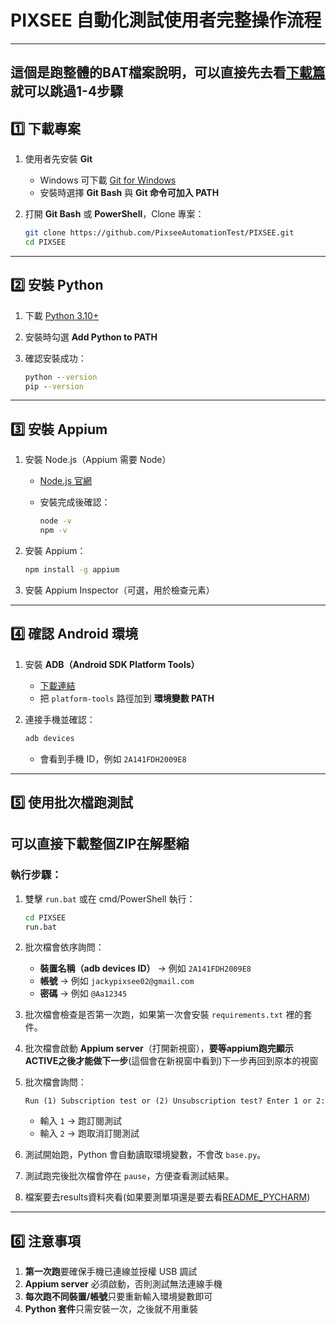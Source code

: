 


# PIXSEE 自動化測試使用者完整操作流程
---
## 這個是跑整體的BAT檔案說明，可以直接先去看[下載篇](https://docs.google.com/document/d/1ItL32rgG6MNTK-BSXAnEmVTSNSz00fPfkFMwrz_ic6Q/edit?tab=t.0)就可以跳過1-4步驟

## 1️⃣ 下載專案

1. 使用者先安裝 **Git**

   * Windows 可下載 [Git for Windows](https://git-scm.com/download/win)
   * 安裝時選擇 **Git Bash** 與 **Git 命令可加入 PATH**

2. 打開 **Git Bash** 或 **PowerShell**，Clone 專案：

   ```bash
   git clone https://github.com/PixseeAutomationTest/PIXSEE.git
   cd PIXSEE
   ```

---

## 2️⃣ 安裝 Python

1. 下載 [Python 3.10+](https://www.python.org/downloads/windows/)
2. 安裝時勾選 **Add Python to PATH**
3. 確認安裝成功：

   ```cmd
   python --version
   pip --version
   ```

---

## 3️⃣ 安裝 Appium

1. 安裝 Node.js（Appium 需要 Node）

   * [Node.js 官網](https://nodejs.org/)
   * 安裝完成後確認：

     ```cmd
     node -v
     npm -v
     ```

2. 安裝 Appium：

   ```cmd
   npm install -g appium
   ```

3. 安裝 Appium Inspector（可選，用於檢查元素）

---

## 4️⃣ 確認 Android 環境

1. 安裝 **ADB（Android SDK Platform Tools）**

   * [下載連結](https://developer.android.com/studio/releases/platform-tools)
   * 把 `platform-tools` 路徑加到 **環境變數 PATH**

2. 連接手機並確認：

   ```cmd
   adb devices
   ```

   * 會看到手機 ID，例如 `2A141FDH2009E8`

---

## 5️⃣ 使用批次檔跑測試

## 可以直接下載整個ZIP在解壓縮

### 執行步驟：

1. 雙擊 `run.bat` 或在 cmd/PowerShell 執行：

   ```cmd
   cd PIXSEE
   run.bat
   ```

2. 批次檔會依序詢問：

   * **裝置名稱（adb devices ID）** → 例如 `2A141FDH2009E8`
   * **帳號** → 例如 `jackypixsee02@gmail.com`
   * **密碼** → 例如 `@Aa12345`

3. 批次檔會檢查是否第一次跑，如果第一次會安裝 `requirements.txt` 裡的套件。

4. 批次檔會啟動 **Appium server**（打開新視窗），**要等appium跑完顯示ACTIVE之後才能做下一步**(這個會在新視窗中看到)下一步再回到原本的視窗

5. 批次檔會詢問：

   ```
   Run (1) Subscription test or (2) Unsubscription test? Enter 1 or 2:
   ```

   * 輸入 `1` → 跑訂閱測試
   * 輸入 `2` → 跑取消訂閱測試

6. 測試開始跑，Python 會自動讀取環境變數，不會改 `base.py`。

7. 測試跑完後批次檔會停在 `pause`，方便查看測試結果。
   
8. 檔案要去results資料夾看(如果要測單項還是要去看[README_PYCHARM](README_PYCHARM.md))

---

## 6️⃣ 注意事項

1. **第一次跑**要確保手機已連線並授權 USB 調試
2. **Appium server** 必須啟動，否則測試無法連線手機
3. **每次跑不同裝置/帳號**只要重新輸入環境變數即可
4. **Python 套件**只需安裝一次，之後就不用重裝


